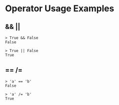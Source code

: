 # Operator Usage Examples

## && ||
```
> True && False
False

> True || False
True
```

## == /=

```
> 'a' == 'b'
False

> 'a' /= 'b'
True
```
